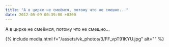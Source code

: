```yaml
---
title: "А в цирке не смеёмся, потому что не смешно..."
date: 2012-05-09 00:39:00 +0300
---
```


А в цирке не смеёмся, потому что не смешно...

{% include media.html f="/assets/vk_photos/3/FF_vpT91KYU.jpg" alt="" %}
